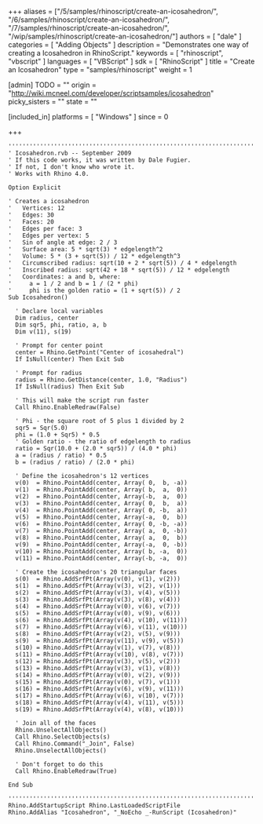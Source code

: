+++
aliases = ["/5/samples/rhinoscript/create-an-icosahedron/", "/6/samples/rhinoscript/create-an-icosahedron/", "/7/samples/rhinoscript/create-an-icosahedron/", "/wip/samples/rhinoscript/create-an-icosahedron/"]
authors = [ "dale" ]
categories = [ "Adding Objects" ]
description = "Demonstrates one way of creating a Icosahedron in RhinoScript."
keywords = [ "rhinoscript", "vbscript" ]
languages = [ "VBScript" ]
sdk = [ "RhinoScript" ]
title = "Create an Icosahedron"
type = "samples/rhinoscript"
weight = 1

[admin]
TODO = ""
origin = "http://wiki.mcneel.com/developer/scriptsamples/icosahedron"
picky_sisters = ""
state = ""

[included_in]
platforms = [ "Windows" ]
since = 0

+++

```vbnet
'''''''''''''''''''''''''''''''''''''''''''''''''''''''''''''''''''''''''''''
' Icosahedron.rvb -- September 2009
' If this code works, it was written by Dale Fugier.
' If not, I don't know who wrote it.
' Works with Rhino 4.0.

Option Explicit

' Creates a icosahedron
'   Vertices: 12
'   Edges: 30
'   Faces: 20
'   Edges per face: 3
'   Edges per vertex: 5
'   Sin of angle at edge: 2 / 3
'   Surface area: 5 * sqrt(3) * edgelength^2
'   Volume: 5 * (3 + sqrt(5)) / 12 * edgelength^3
'   Circumscribed radius: sqrt(10 + 2 * sqrt(5)) / 4 * edgelength
'   Inscribed radius: sqrt(42 + 18 * sqrt(5)) / 12 * edgelength
'   Coordinates: a and b, where:
'     a = 1 / 2 and b = 1 / (2 * phi)
'     phi is the golden ratio = (1 + sqrt(5)) / 2
Sub Icosahedron()

  ' Declare local variables
  Dim radius, center
  Dim sqr5, phi, ratio, a, b
  Dim v(11), s(19)

  ' Prompt for center point
  center = Rhino.GetPoint("Center of icosahedral")
  If IsNull(center) Then Exit Sub

  ' Prompt for radius  
  radius = Rhino.GetDistance(center, 1.0, "Radius")
  If IsNull(radius) Then Exit Sub

  ' This will make the script run faster  
  Call Rhino.EnableRedraw(False)

  ' Phi - the square root of 5 plus 1 divided by 2
  sqr5 = Sqr(5.0)
  phi = (1.0 + Sqr5) * 0.5
  ' Golden ratio - the ratio of edgelength to radius
  ratio = Sqr(10.0 + (2.0 * sqr5)) / (4.0 * phi)
  a = (radius / ratio) * 0.5
  b = (radius / ratio) / (2.0 * phi)

  ' Define the icosahedron's 12 vertices
  v(0)  = Rhino.PointAdd(center, Array( 0,  b, -a))
  v(1)  = Rhino.PointAdd(center, Array( b,  a,  0))
  v(2)  = Rhino.PointAdd(center, Array(-b,  a,  0))
  v(3)  = Rhino.PointAdd(center, Array( 0,  b,  a))
  v(4)  = Rhino.PointAdd(center, Array( 0, -b,  a))
  v(5)  = Rhino.PointAdd(center, Array(-a,  0,  b))
  v(6)  = Rhino.PointAdd(center, Array( 0, -b, -a))
  v(7)  = Rhino.PointAdd(center, Array( a,  0, -b))
  v(8)  = Rhino.PointAdd(center, Array( a,  0,  b))
  v(9)  = Rhino.PointAdd(center, Array(-a,  0, -b))
  v(10) = Rhino.PointAdd(center, Array( b, -a,  0))
  v(11) = Rhino.PointAdd(center, Array(-b, -a,  0))

  ' Create the icosahedron's 20 triangular faces
  s(0)  = Rhino.AddSrfPt(Array(v(0), v(1), v(2)))
  s(1)  = Rhino.AddSrfPt(Array(v(3), v(2), v(1)))
  s(2)  = Rhino.AddSrfPt(Array(v(3), v(4), v(5)))
  s(3)  = Rhino.AddSrfPt(Array(v(3), v(8), v(4)))
  s(4)  = Rhino.AddSrfPt(Array(v(0), v(6), v(7)))
  s(5)  = Rhino.AddSrfPt(Array(v(0), v(9), v(6)))
  s(6)  = Rhino.AddSrfPt(Array(v(4), v(10), v(11)))
  s(7)  = Rhino.AddSrfPt(Array(v(6), v(11), v(10)))
  s(8)  = Rhino.AddSrfPt(Array(v(2), v(5), v(9)))
  s(9)  = Rhino.AddSrfPt(Array(v(11), v(9), v(5)))
  s(10) = Rhino.AddSrfPt(Array(v(1), v(7), v(8)))
  s(11) = Rhino.AddSrfPt(Array(v(10), v(8), v(7)))
  s(12) = Rhino.AddSrfPt(Array(v(3), v(5), v(2)))
  s(13) = Rhino.AddSrfPt(Array(v(3), v(1), v(8)))
  s(14) = Rhino.AddSrfPt(Array(v(0), v(2), v(9)))
  s(15) = Rhino.AddSrfPt(Array(v(0), v(7), v(1)))
  s(16) = Rhino.AddSrfPt(Array(v(6), v(9), v(11)))
  s(17) = Rhino.AddSrfPt(Array(v(6), v(10), v(7)))
  s(18) = Rhino.AddSrfPt(Array(v(4), v(11), v(5)))
  s(19) = Rhino.AddSrfPt(Array(v(4), v(8), v(10)))

  ' Join all of the faces
  Rhino.UnselectAllObjects()
  Call Rhino.SelectObjects(s)
  Call Rhino.Command("_Join", False)
  Rhino.UnselectAllObjects()

  ' Don't forget to do this
  Call Rhino.EnableRedraw(True)

End Sub

'''''''''''''''''''''''''''''''''''''''''''''''''''''''''''''''''''''''''''''
Rhino.AddStartupScript Rhino.LastLoadedScriptFile
Rhino.AddAlias "Icosahedron", "_NoEcho _-RunScript (Icosahedron)"
```
